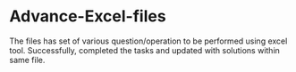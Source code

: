 # Advance-Excel-files
The files has set of various question/operation to be performed using excel tool.
Successfully, completed the tasks and updated with solutions within same file.
